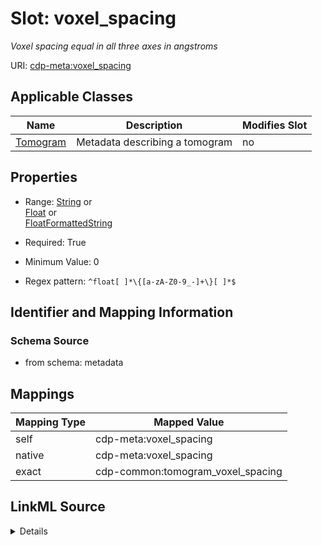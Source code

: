 

# Slot: voxel_spacing


_Voxel spacing equal in all three axes in angstroms_



URI: [cdp-meta:voxel_spacing](metadatavoxel_spacing)



<!-- no inheritance hierarchy -->





## Applicable Classes

| Name | Description | Modifies Slot |
| --- | --- | --- |
| [Tomogram](Tomogram.md) | Metadata describing a tomogram |  no  |







## Properties

* Range: [String](String.md)&nbsp;or&nbsp;<br />[Float](Float.md)&nbsp;or&nbsp;<br />[FloatFormattedString](FloatFormattedString.md)

* Required: True

* Minimum Value: 0

* Regex pattern: `^float[ ]*\{[a-zA-Z0-9_-]+\}[ ]*$`





## Identifier and Mapping Information







### Schema Source


* from schema: metadata




## Mappings

| Mapping Type | Mapped Value |
| ---  | ---  |
| self | cdp-meta:voxel_spacing |
| native | cdp-meta:voxel_spacing |
| exact | cdp-common:tomogram_voxel_spacing |




## LinkML Source

<details>
```yaml
name: voxel_spacing
description: Voxel spacing equal in all three axes in angstroms
from_schema: metadata
exact_mappings:
- cdp-common:tomogram_voxel_spacing
rank: 1000
alias: voxel_spacing
owner: Tomogram
domain_of:
- Tomogram
range: string
required: true
inlined: true
inlined_as_list: true
minimum_value: 0.001
pattern: ^float[ ]*\{[a-zA-Z0-9_-]+\}[ ]*$
unit:
  symbol: Å/voxel
  descriptive_name: Angstroms per voxel
any_of:
- range: float
  minimum_value: 0.001
- range: FloatFormattedString

```
</details>

